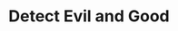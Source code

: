 ---
title: "Detect Evil and Good"
permalink: /spells/detect-evil-and-good/
tags:
  - Spell
available_for:
  - Cleric
  - Paladin
level: "1st Level"
school: "Divination"
area: "30 ft"
shape: "Sphere"
comp:
  - V
  - S
duration: "Up to 10 minutes"
concentration: true
description: |
  For the duration, you know if there is an aberration, celestial, elemental, fey, fiend, or undead within 30 feet of you, as well as where the creature is located. Similarly, you know if there is a place or object within 30 feet of you that has been magically consecrated or desecrated.

  The spell can penetrate most barriers, but it is blocked by 1 foot of stone, 1 inch of common metal, a thin sheet of lead, or 3 feet of wood or dirt.
excerpt: "For the duration, you know if there is an aberration, celestial, elemental, fey, fiend, or undead within 30 feet of you, as well as where the creature is located."
source: "Basic Rules"
---